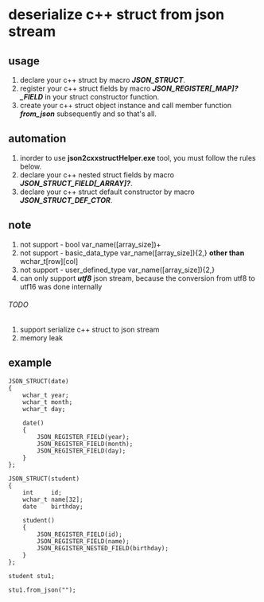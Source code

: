 # deserialize c++ struct from json stream 

## usage

1. declare your c++ struct by macro ***JSON_STRUCT***.
2. register your c++ struct fields by macro ***JSON_REGISTER[_MAP]?_FIELD*** in your struct constructor function.
3. create your c++ struct object instance and call member function ***from_json*** subsequently and so that's all.

## automation
1. inorder to use **json2cxxstructHelper.exe** tool, you must follow the rules below.
2. declare your c++ nested struct fields by macro ***JSON_STRUCT_FIELD[_ARRAY]?***.
3. declare your c++ struct default constructor by macro ***JSON_STRUCT_DEF_CTOR***.

## note
1. not support - bool var_name([array_size])+
2. not support - basic_data_type var_name([array_size]){2,} **other than** wchar_t[row][col]
3. not support - user_defined_type var_name([array_size]){2,}
4. can only support ***utf8*** json stream, because the conversion from utf8 to utf16 was done internally

###### TODO
1. support serialize c++ struct to json stream
2. memory leak

## example
```
JSON_STRUCT(date)
{
	wchar_t year;
	wchar_t month;
	wchar_t day;

	date()
	{
		JSON_REGISTER_FIELD(year);
		JSON_REGISTER_FIELD(month);
		JSON_REGISTER_FIELD(day);
	}
};

JSON_STRUCT(student)
{
	int		id;
	wchar_t name[32];
	date	birthday;

	student()
	{
		JSON_REGISTER_FIELD(id);
		JSON_REGISTER_FIELD(name);
		JSON_REGISTER_NESTED_FIELD(birthday);
	}
};

student stu1;

stu1.from_json("");
```
